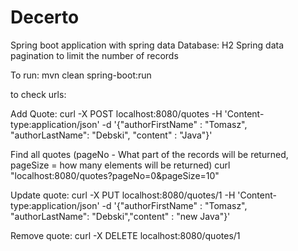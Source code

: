 # Decerto
Spring boot application with spring data
Database: H2
Spring data pagination to limit the number of records

To run: 
mvn clean spring-boot:run

to check urls:

Add Quote:
curl -X POST localhost:8080/quotes -H 'Content-type:application/json' -d '{"authorFirstName" : "Tomasz", "authorLastName": "Debski", "content" : "Java"}'

Find all quotes (pageNo - What part of the records will be returned, pageSize = how many elements will be returned)
curl  "localhost:8080/quotes?pageNo=0&pageSize=10"

Update quote:
curl -X PUT localhost:8080/quotes/1 -H 'Content-type:application/json' -d '{"authorFirstName" : "Tomasz", "authorLastName": "Debski","content" : "new Java"}'

Remove quote:
curl -X DELETE localhost:8080/quotes/1
